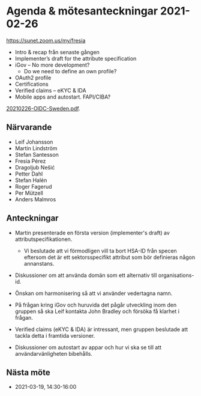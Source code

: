 # Agenda & mötesanteckningar 2021-02-26

https://sunet.zoom.us/my/fresia


* Intro & recap från senaste gången
* Implementer’s draft for the attribute specification
* iGov – No more development?
    - Do we need to define an own profile?
* OAuth2 profile
* Certifications
* Verified claims – eKYC & IDA
* Mobile apps and autostart. FAPI/CIBA?

[20210226-OIDC-Sweden.pdf](20210226-OIDC-Sweden.pdf).

## Närvarande

* Leif Johansson
* Martin Lindström
* Stefan Santesson
* Fresia Pérez
* Dragoljub Nešić
* Petter Dahl
* Stefan Halén
* Roger Fagerud
* Per Mützell
* Anders Malmros

## Anteckningar

* Martin presenterade en första version (implementer's draft) av attributspecifikationen.

  - Vi beslutade att vi förmodligen vill ta bort HSA-ID från specen eftersom det är ett sektorsspecifikt attribut som bör definieras någon annanstans.
  
- Diskussioner om att använda domän som ett alternativ till organisations-id.

- Önskan om harmonisering så att vi använder vedertagna namn.

* På frågan kring iGov och huruvida det pågår utveckling inom den gruppen så ska Leif kontakta John Bradley och försöka få klarhet i frågan.

* Verified claims (eKYC & IDA) är intressant, men gruppen beslutade att tackla detta i framtida versioner.

* Diskussioner om autostart av appar och hur vi ska se till att användarvänligheten bibehålls.

## Nästa möte

* 2021-03-19, 14:30-16:00
 

